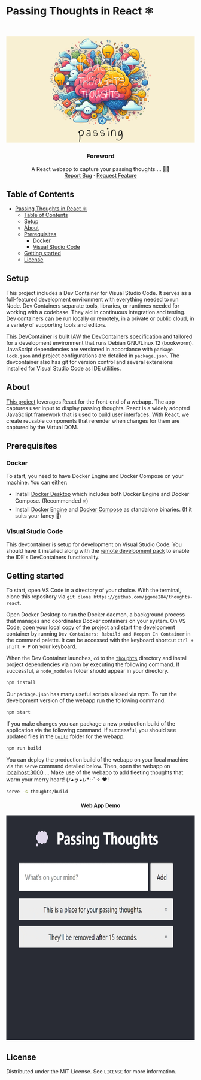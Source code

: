 # Passing Thoughts in React ⚛️

<br />
<p align="center">
  <a href="https://github.com/jgome284/thoughts-react">
    <img src="imgs/thoughts-webapp-banner.png" alt="Thoughts Webapp Banner">
  </a>

  <h3 align="center">Foreword</h3>

  <p align="center">
    A React webapp to capture your passing thoughts.... 🧠💡
    <br />
    <a href="https://github.com/jgome284/thoughts-react/issues">Report Bug</a>
    ·
    <a href="https://github.com/jgome284/thoughts-react/issues">Request Feature</a>
  </p>
</p>

## Table of Contents

- [Passing Thoughts in React ⚛️](#passing-thoughts-in-react-️)
  - [Table of Contents](#table-of-contents)
  - [Setup](#setup)
  - [About](#about)
  - [Prerequisites](#prerequisites)
    - [Docker](#docker)
    - [Visual Studio Code](#visual-studio-code)
  - [Getting started](#getting-started)
  - [License](#license)

## Setup

This project includes a Dev Container for Visual Studio Code. It serves as a full-featured development environment with everything needed to run Node. Dev Containers separate tools, libraries, or runtimes needed for working with a codebase. They aid in continuous integration and testing. Dev containers can be run locally or remotely, in a private or public cloud, in a variety of supporting tools and editors.

[This DevContainer](.devcontainer) is built IAW the [DevContainers specification](https://containers.dev/implementors/spec/) and tailored for a development environment that runs Debian GNU/Linux 12 (bookworm). JavaScript dependencies are versioned in accordance with `package-lock.json` and project configurations are detailed in `package.json`. The devcontainer also has git for version control and several extensions installed for Visual Studio Code as IDE utilities.

<!-- ABOUT THE PROJECT -->
## About

[This project](https://github.com/jgome284/thoughts-react) leverages React for the front-end of a webapp. The app captures user input to display passing thoughts. React is a widely adopted JavaScript framework that is used to build user interfaces. With React, we create reusable components that rerender when changes for them are captured by the Virtual DOM.

<!-- PREREQUISITES -->
## Prerequisites

### Docker

To start, you need to have Docker Engine and Docker Compose on your machine. You can either:

- Install [Docker Desktop](https://www.docker.com/products/docker-desktop/) which includes both Docker Engine and Docker Compose. (Recommended ⭐)
- Install [Docker Engine](https://docs.docker.com/engine/install/binaries/) and [Docker Compose](https://docs.docker.com/compose/install/standalone/) as standalone binaries. (If it suits your fancy 🤵)

### Visual Studio Code

This devcontainer is setup for development on Visual Studio Code. You should have it installed along with the [remote development pack](https://marketplace.visualstudio.com/items?itemName=ms-vscode-remote.vscode-remote-extensionpack) to enable the IDE's DevContainers functionality.

<!-- GETTING STARTED -->
## Getting started

To start, open VS Code in a directory of your choice. With the terminal, clone this repository via `git clone https://github.com/jgome284/thoughts-react`.

Open Docker Desktop to run the Docker daemon, a background process that manages and coordinates Docker containers on your system. On VS Code, open your local copy of the project and start the development container by running `Dev Containers: Rebuild and Reopen In Container` in the command palette. It can be accessed with the keyboard shortcut `ctrl + shift + P` on your keyboard.

When the Dev Container launches, `cd` to the [`thoughts`](./thoughts/) directory and install project dependencies via npm by executing the following command. If successful, a `node_modules` folder should appear in your directory.

```sh
npm install
```

Our `package.json` has many useful scripts aliased via npm. To run the development version of the webapp run the following command.

```sh
npm start
```

If you make changes you can package a new production build of the application via the following command. If successful, you should see updated files in the [`build`](./thoughts/build/) folder for the webapp.

```sh
npm run build
```

You can deploy the production build of the webapp on your local machine via the `serve` command detailed below. Then, open the webapp on [localhost:3000](http://localhost:3000) ... Make use of the webapp to add fleeting thoughts that warm your merry heart! (ﾉ◕ヮ◕)ﾉ*:･ﾟ✧ ❤️!

```sh
serve -s thoughts/build
```

<h4 align="center"> Web App Demo</h4>
<p align="center">
<img src="imgs/demo.gif" alt="Test Output" height="600"/>
</p>

## License

Distributed under the MIT License. See `LICENSE` for more information.
